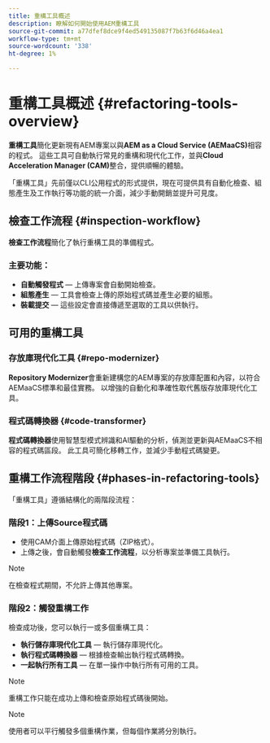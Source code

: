 ```yaml
---
title: 重構工具概述
description: 瞭解如何開始使用AEM重構工具
source-git-commit: a77dfef8dce9f4ed549135087f7b63f6d46a4ea1
workflow-type: tm+mt
source-wordcount: '338'
ht-degree: 1%

---
```



<!-- Alexandru: temporarily commeting this out, since it breaks validation

>[!CONTEXTUALHELP]
>id="aemcloud_rs_overview"
>title="Overview"
>abstract="Refactoring Tools is a solution developed by Adobe to help refactor existing AEM projects for compatibility with AEM as a Cloud Service. The tools are executed via Cloud Acceleration Manager (CAM) and automate key modernization tasks."
>additional-url="https://experienceleague.adobe.com/docs/experience-manager-cloud-service/content/migration-journey/cloud-migration/content-transfer-tool/guidelines-best-practices-content-transfer-tool.html" text="Guidelines and Best Practices"

-->

# 重構工具概述 {#refactoring-tools-overview}

**重構工具**&#x200B;簡化更新現有AEM專案以與&#x200B;**AEM as a Cloud Service (AEMaaCS)**&#x200B;相容的程式。 這些工具可自動執行常見的重構和現代化工作，並與&#x200B;**Cloud Acceleration Manager (CAM)**&#x200B;整合，提供順暢的體驗。

「重構工具」先前僅以CLI公用程式的形式提供，現在可提供具有自動化檢查、組態產生及工作執行等功能的統一介面，減少手動開銷並提升可見度。

## 檢查工作流程 {#inspection-workflow}

**檢查工作流程**&#x200B;簡化了執行重構工具的準備程式。

### 主要功能：

* **自動觸發程式** — 上傳專案會自動開始檢查。
* **組態產生** — 工具會檢查上傳的原始程式碼並產生必要的組態。
* **裝載提交** — 這些設定會直接傳遞至選取的工具以供執行。

## 可用的重構工具

### 存放庫現代化工具 {#repo-modernizer}

**Repository Modernizer**&#x200B;會重新建構您的AEM專案的存放庫配置和內容，以符合AEMaaCS標準和最佳實務。 以增強的自動化和準確性取代舊版存放庫現代化工具。

### 程式碼轉換器 {#code-transformer}

**程式碼轉換器**&#x200B;使用智慧型模式辨識和AI驅動的分析，偵測並更新與AEMaaCS不相容的程式碼區段。 此工具可簡化移轉工作，並減少手動程式碼變更。

## 重構工作流程階段 {#phases-in-refactoring-tools}

「重構工具」遵循結構化的兩階段流程：

### 階段1：上傳Source程式碼

* 使用CAM介面上傳原始程式碼（ZIP格式）。
* 上傳之後，會自動觸發&#x200B;**檢查工作流程**，以分析專案並準備工具執行。

>[!NOTE]
>在檢查程式期間，不允許上傳其他專案。

### 階段2：觸發重構工作

檢查成功後，您可以執行一或多個重構工具：

* **執行儲存庫現代化工具** — 執行儲存庫現代化。
* **執行程式碼轉換器** — 根據檢查輸出執行程式碼轉換。
* **一起執行所有工具** — 在單一操作中執行所有可用的工具。

>[!NOTE]
>重構工作只能在成功上傳和檢查原始程式碼後開始。

>[!NOTE]
>使用者可以平行觸發多個重構作業，但每個作業將分別執行。

